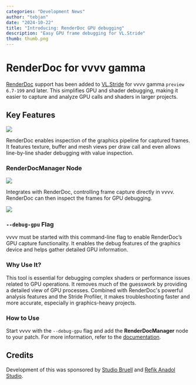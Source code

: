 ```yaml
---
categories: "Development News"
author: "tebjan"
date: "2024-10-22"
title: "Introducing: RenderDoc GPU debugging"
description: "Easy GPU frame debugging for VL.Stride"
thumb: thumb.png
---
```


# RenderDoc for vvvv gamma

[RenderDoc](https://renderdoc.org/) support has been added to [VL.Stride](https://github.com/vvvv/VL.StandardLibs/tree/main/VL.Stride) for vvvv gamma `preview 6.7-199` and later. This simplifies GPU and shader debugging, making it easier to capture and analyze GPU calls and shaders in larger projects.

## Key Features

![](renderdoc.png)

RenderDoc enables inspection of the graphics pipeline for captured frames. It features texture, buffer and mesh views per draw call and even allows line-by-line shader debugging with value inspection.

### RenderDocManager Node
![](node.png)

Integrates with RenderDoc, controlling frame capture directly in vvvv. RenderDoc can then inspect the frames for GPU debugging.

![](attach.png)
  
### `--debug-gpu` Flag

vvvv must be started with this command-line flag to enable RenderDoc’s GPU capture functionality. It enables the debug features of the graphics device and helps gather detailed GPU information.

### Why Use It?

This tool is essential for debugging complex shaders or performance issues related to GPU operations. It removes much of the guesswork by providing a detailed view of GPU processes. Combined with RenderDoc's powerful analysis features and the Stride Profiler, it makes troubleshooting faster and more accurate, especially in graphics-heavy projects.

### How to Use

Start vvvv with the `--debug-gpu` flag and add the **RenderDocManager** node to your patch. For more information, refer to the [documentation](https://thegraybook.vvvv.org/reference/libraries/3d/gpu-debugging.html).

## Credits

Development of this was sponsored by [Studio Bruell](https://studiobruell.de/) and [Refik Anadol Studio](https://refikanadolstudio.com/).
